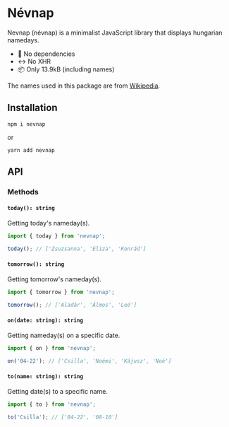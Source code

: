 # Névnap

Nevnap (névnap) is a minimalist JavaScript library that displays hungarian namedays.

- 🔌 No dependencies
- ↔️ No XHR
- 📦 Only 13.9kB (including names)

The names used in this package are from [Wikipedia](https://hu.wikipedia.org/wiki/Magyar_n%C3%A9vnapok_list%C3%A1ja_d%C3%A1tum_szerint).

## Installation

```
npm i nevnap
```

or

```
yarn add nevnap
```

## API

### Methods

#### `today(): string`

Getting today's nameday(s).

```javascript
import { today } from 'nevnap';

today(); // ['Zsuzsanna', 'Eliza', 'Konrád']
```

#### `tomorrow(): string`

Getting tomorrow's nameday(s).

```javascript
import { tomorrow } from 'nevnap';

tomorrow(); // ['Aladár', 'Álmos', 'Leó']
```

#### `on(date: string): string`

Getting nameday(s) on a specific date.

```javascript
import { on } from 'nevnap';

on('04-22'); // ['Csilla', 'Noémi', 'Kájusz', 'Noé']
```

#### `to(name: string): string`

Getting date(s) to a specific name.

```javascript
import { to } from 'nevnap';

to('Csilla'); // ['04-22', '08-10']
```
